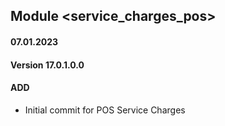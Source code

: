 ## Module <service_charges_pos>

#### 07.01.2023
#### Version 17.0.1.0.0
#### ADD

- Initial commit for POS Service Charges
